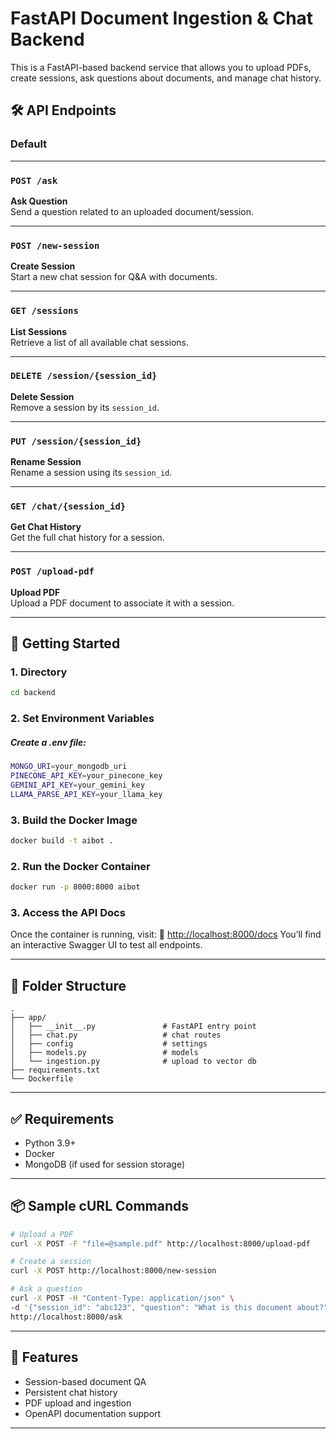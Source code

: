# FastAPI Document Ingestion & Chat Backend

This is a FastAPI-based backend service that allows you to upload PDFs, create sessions, ask questions about documents, and manage chat history.


## 🛠️ API Endpoints

### **Default**

---

### `POST /ask`  
**Ask Question**  
Send a question related to an uploaded document/session.

---

### `POST /new-session`  
**Create Session**  
Start a new chat session for Q&A with documents.

---

### `GET /sessions`  
**List Sessions**  
Retrieve a list of all available chat sessions.

---

### `DELETE /session/{session_id}`  
**Delete Session**  
Remove a session by its `session_id`.

---

### `PUT /session/{session_id}`  
**Rename Session**  
Rename a session using its `session_id`.

---

### `GET /chat/{session_id}`  
**Get Chat History**  
Get the full chat history for a session.

---

### `POST /upload-pdf`  
**Upload PDF**  
Upload a PDF document to associate it with a session.

---

## 🚀 Getting Started

### 1. Directory
```bash
cd backend
```


### 2. Set Environment Variables
#####  Create a .env file:
```bash
MONGO_URI=your_mongodb_uri
PINECONE_API_KEY=your_pinecone_key
GEMINI_API_KEY=your_gemini_key
LLAMA_PARSE_API_KEY=your_llama_key
```



### 3. **Build the Docker Image**

```bash
docker build -t aibot .
```

### 2. **Run the Docker Container**

```bash
docker run -p 8000:8000 aibot
```

### 3. **Access the API Docs**

Once the container is running, visit:
📄 [http://localhost:8000/docs](http://localhost:8000/docs)
You’ll find an interactive Swagger UI to test all endpoints.

---

## 📁 Folder Structure

```
.
├── app/
│   ├── __init__.py               # FastAPI entry point
│   ├── chat.py                   # chat routes
│   ├── config                    # settings
│   ├── models.py                 # models
│   └── ingestion.py              # upload to vector db
├── requirements.txt
└── Dockerfile
```

---

## ✅ Requirements

* Python 3.9+
* Docker
* MongoDB (if used for session storage)

---

## 📦 Sample cURL Commands

```bash
# Upload a PDF
curl -X POST -F "file=@sample.pdf" http://localhost:8000/upload-pdf

# Create a session
curl -X POST http://localhost:8000/new-session

# Ask a question
curl -X POST -H "Content-Type: application/json" \
-d '{"session_id": "abc123", "question": "What is this document about?"}' \
http://localhost:8000/ask
```

---

## 🧠 Features

* Session-based document QA
* Persistent chat history
* PDF upload and ingestion
* OpenAPI documentation support

---

